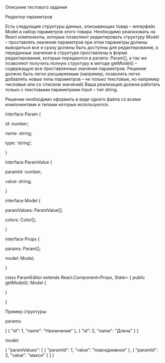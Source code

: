 Описание тестового задания

Редактор параметров

Есть следующие структуры данных, описывающих товар – интерфейс Model и набор параметров этого товара. Необходимо реализовать на React компоненты, которые позволяют редактировать структуру Model – проставлять значения параметров при этом параметры должны выводиться все и сразу должны быть доступны для редактирования, а переданные значения в структуре проставлены в форме редактирования, которые передаются в params: Param[], а так же позволяют получить полную структуру в методе getModel() – содержащую все проставленные значения параметров. Решение должно быть легко расширяемым (например, позволять легко добавлять новые типы параметров – не только текстовые, но например числовые или со списком значений) Ваша реализация должна работать только с текстовыми параметрами Input – тип string.

Решение необходимо оформить в виде одного файла со всеми компонентами и типами которые используются.

interface Param {

id: number;

name: string;

type: ‘string’;

}

interface ParamValue {

paramId: number;

value: string;

}

interface Model {

paramValues: ParamValue[];

colors: Color[];

}

interface Props {

params: Param[];

model: Model;

}

class ParamEditor extends React.Component<Props, State> {
public getModel(): Model {

}

}

Пример структуры:

params:

[
{
"id": 1,
"name": "Назначение"
},
{
"id": 2,
"name": "Длина"
}
]

model:

{
"paramValues": [
{
"paramId": 1,
"value": "повседневное"
},
{
"paramId": 2,
"value": "макси"
}
]
}
